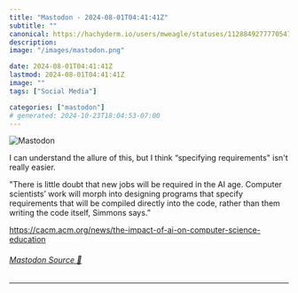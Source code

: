 ```yaml
---
title: "Mastodon - 2024-08-01T04:41:41Z"
subtitle: ""
canonical: https://hachyderm.io/users/mweagle/statuses/112884927777054718
description:
image: "/images/mastodon.png"

date: 2024-08-01T04:41:41Z
lastmod: 2024-08-01T04:41:41Z
image: ""
tags: ["Social Media"]

categories: ["mastodon"]
# generated: 2024-10-23T18:04:53-07:00
---
```

![Mastodon](/images/mastodon.png)

<p>I can understand the allure of this, but I  think “specifying requirements&quot; isn&#39;t really easier.</p><p>&quot;There is little doubt that new jobs will be required in the AI age. Computer scientists’ work will morph into designing programs that specify requirements that will be compiled directly into the code, rather than them writing the code itself, Simmons says.”</p><p><a href="https://cacm.acm.org/news/the-impact-of-ai-on-computer-science-education" target="_blank" rel="nofollow noopener noreferrer" translate="no"><span class="invisible">https://</span><span class="ellipsis">cacm.acm.org/news/the-impact-o</span><span class="invisible">f-ai-on-computer-science-education</span></a></p>


###### [Mastodon Source 🐘](https://hachyderm.io/@mweagle/112884927777054718)

___
